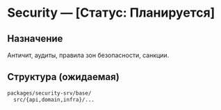 # Security — [Статус: Планируется]

## Назначение

Античит, аудиты, правила зон безопасности, санкции.

## Структура (ожидаемая)

```txt
packages/security-srv/base/
  src/{api,domain,infra}/...
```

